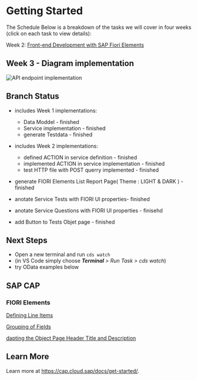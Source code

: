 # Getting Started

The Schedule
Below is a breakdown of the tasks we will cover in four weeks (click on each task to view details):

Week 2: [Front-end Development with SAP Fiori Elements](https://groups.community.sap.com/t5/application-development-discussions/sap-developer-challenge-full-stack-front-end-development-with-sap-fiori/m-p/288213)

## Week 3 - Diagram implementation

![API endpoint implementation](https://groups.community.sap.com/t5/image/serverpage/image-id/44708i12D61C80C08BD638/image-size/large/is-moderation-mode/true?v=v2&px=999)

## Branch Status

- includes Week 1 implementations:
  - Data Moddel - finished
  - Service implementation - finished
  - generate Testdata - finished

- includes Week 2 implementations:
  - defined ACTION in service definition - finished
  - implemented ACTION in service implementation - finished
  - test HTTP file with POST querry implemented - finished
  
- generate FIORI Elements List Report Page( Theme : LIGHT & DARK ) - finished
- anotate Service Tests with FIORI UI properties- finished
- anotate Service Questions with FIORI UI properties - finisehd
- add Button to Tests Objet page - finished

## Next Steps

- Open a new terminal and run `cds watch`
- (in VS Code simply choose _**Terminal** > Run Task > cds watch_)
- try OData examples below

## SAP CAP

### FIORI Elements

[Defining Line Items](https://sapui5.hana.ondemand.com/#/topic/f0e1e1743bef4f519c34025ad4351f77.html)

[Grouping of Fields](https://sapui5.hana.ondemand.com/#/topic/cb1748ea9b984251addc03718d98df35.html)

[dapting the Object Page Header Title and Description](https://sapui5.hana.ondemand.com/sdk/#/topic/333f85086c2e43039f6773be15f3ed50)

## Learn More

Learn more at https://cap.cloud.sap/docs/get-started/.
